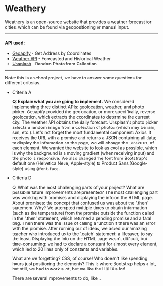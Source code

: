 # Weathery

Weathery is an open-source website that provides a weather forecast for cities, which can be found via geopositioning or manual input.

---

#### API used:
- [Geoapify](https://www.geoapify.com) - Get Address by Coordinates
- [Weather API](https://www.weatherapi.com) - Forecasted and Historical Weather
- [Unsplash](https://api.unsplash.com) - Random Photo from Collection

---

Note: this is a school project, we have to answer some questions for different criterias. 

- Criteria A

    **Q: Explain what you are going to implement.**
    We considered implementing three distinct APIs: geolocation, weather, and photo picker. Geoapify provided the geolocation, or more specifically, reverse geolocation, which extracts the coordinates to determine the current city. The weather API obtains the daily forecast. Unsplash's photo picker selects a random image from a collection of photos (which may be rain, sun, etc.). Let's not forget the most fundamental component: Axios! It receives the URL with a promise and returns a JSON containing all data; to display the information on the page, we will change the `innerHTML` of each element.
    We wanted the website to look as cool as possible, which is why the background is a moving gradient (when receiving input) and the photo is responsive. We also changed the font from Bootstrap's default one (Helvetica Neue, Apple-style) to Product Sans (Google-style) using `@font-face`.


- Criteria D

    Q: What was the most challenging parts of your project? What are possibile future improvements are presented?
    The most challenging part was working with promises and displaying the info on the HTML page. 
    About promises: the concept that confused us was about the '.then' statement. Why? We attempted multiple times to obtain information (such as the temperature) from the promise outside the function called in the '.then' statement, which returned a pending promise and a fatal bug.
    Then there was the issue of calling a function if there was an error with the promise. After running out of ideas, we asked our amazing teacher who introduced us to the '.catch' statement: a lifesaver, to say the least.
    Displaying the info on the HTML page wasn't difficult, but time-consuming: we had to declare a constant for almost every element, which led to 20 lines only of constants and variables.

    What are we forgetting? CSS, of course! Who doesn't like spending hours just positioning the elements? This is where Bootstrap helps a lot, but still, we had to work a lot, but we like the UI/UX a lot!

    There are several improvements to do, like...
